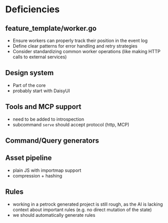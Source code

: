 # Deficiencies

## feature_template/worker.go

- Ensure workers can properly track their position in the event log
- Define clear patterns for error handling and retry strategies
- Consider standardizing common worker operations (like making HTTP calls to external services)

## Design system

* Part of the core 
* probably start with DaisyUI

## Tools and MCP support 

* need to be added to introspection
* subcommand `serve` should accept protocol (http, MCP)

## Command/Query generators

## Asset pipeline

* plain JS with importmap support
* compression + hashing


## Rules

- working in a petrock generated project is still rough, as the AI is lacking context about important rules (e.g. no direct mutation of the state)
- we should automatically generate rules 
